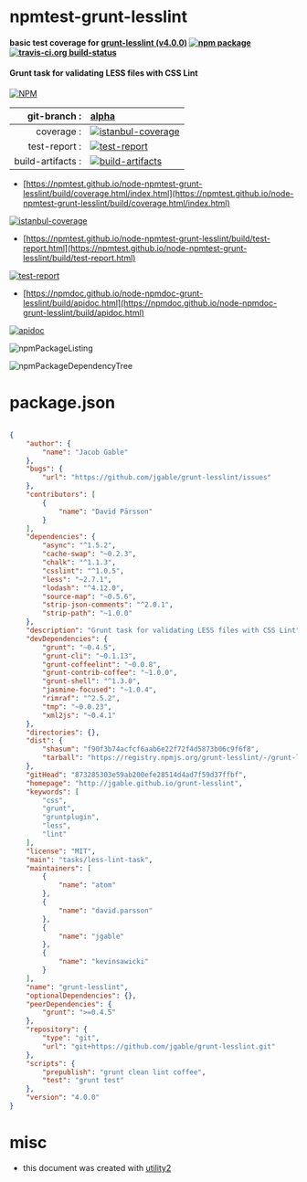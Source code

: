 # npmtest-grunt-lesslint

#### basic test coverage for  [grunt-lesslint (v4.0.0)](http://jgable.github.io/grunt-lesslint)  [![npm package](https://img.shields.io/npm/v/npmtest-grunt-lesslint.svg?style=flat-square)](https://www.npmjs.org/package/npmtest-grunt-lesslint) [![travis-ci.org build-status](https://api.travis-ci.org/npmtest/node-npmtest-grunt-lesslint.svg)](https://travis-ci.org/npmtest/node-npmtest-grunt-lesslint)

#### Grunt task for validating LESS files with CSS Lint

[![NPM](https://nodei.co/npm/grunt-lesslint.png?downloads=true&downloadRank=true&stars=true)](https://www.npmjs.com/package/grunt-lesslint)

| git-branch : | [alpha](https://github.com/npmtest/node-npmtest-grunt-lesslint/tree/alpha)|
|--:|:--|
| coverage : | [![istanbul-coverage](https://npmtest.github.io/node-npmtest-grunt-lesslint/build/coverage.badge.svg)](https://npmtest.github.io/node-npmtest-grunt-lesslint/build/coverage.html/index.html)|
| test-report : | [![test-report](https://npmtest.github.io/node-npmtest-grunt-lesslint/build/test-report.badge.svg)](https://npmtest.github.io/node-npmtest-grunt-lesslint/build/test-report.html)|
| build-artifacts : | [![build-artifacts](https://npmtest.github.io/node-npmtest-grunt-lesslint/glyphicons_144_folder_open.png)](https://github.com/npmtest/node-npmtest-grunt-lesslint/tree/gh-pages/build)|

- [https://npmtest.github.io/node-npmtest-grunt-lesslint/build/coverage.html/index.html](https://npmtest.github.io/node-npmtest-grunt-lesslint/build/coverage.html/index.html)

[![istanbul-coverage](https://npmtest.github.io/node-npmtest-grunt-lesslint/build/screenCapture.buildCi.browser.%252Ftmp%252Fbuild%252Fcoverage.lib.html.png)](https://npmtest.github.io/node-npmtest-grunt-lesslint/build/coverage.html/index.html)

- [https://npmtest.github.io/node-npmtest-grunt-lesslint/build/test-report.html](https://npmtest.github.io/node-npmtest-grunt-lesslint/build/test-report.html)

[![test-report](https://npmtest.github.io/node-npmtest-grunt-lesslint/build/screenCapture.buildCi.browser.%252Ftmp%252Fbuild%252Ftest-report.html.png)](https://npmtest.github.io/node-npmtest-grunt-lesslint/build/test-report.html)

- [https://npmdoc.github.io/node-npmdoc-grunt-lesslint/build/apidoc.html](https://npmdoc.github.io/node-npmdoc-grunt-lesslint/build/apidoc.html)

[![apidoc](https://npmdoc.github.io/node-npmdoc-grunt-lesslint/build/screenCapture.buildCi.browser.%252Ftmp%252Fbuild%252Fapidoc.html.png)](https://npmdoc.github.io/node-npmdoc-grunt-lesslint/build/apidoc.html)

![npmPackageListing](https://npmtest.github.io/node-npmtest-grunt-lesslint/build/screenCapture.npmPackageListing.svg)

![npmPackageDependencyTree](https://npmtest.github.io/node-npmtest-grunt-lesslint/build/screenCapture.npmPackageDependencyTree.svg)



# package.json

```json

{
    "author": {
        "name": "Jacob Gable"
    },
    "bugs": {
        "url": "https://github.com/jgable/grunt-lesslint/issues"
    },
    "contributors": [
        {
            "name": "David Pärsson"
        }
    ],
    "dependencies": {
        "async": "^1.5.2",
        "cache-swap": "~0.2.3",
        "chalk": "^1.1.3",
        "csslint": "^1.0.5",
        "less": "~2.7.1",
        "lodash": "^4.12.0",
        "source-map": "~0.5.6",
        "strip-json-comments": "^2.0.1",
        "strip-path": "~1.0.0"
    },
    "description": "Grunt task for validating LESS files with CSS Lint",
    "devDependencies": {
        "grunt": "~0.4.5",
        "grunt-cli": "~0.1.13",
        "grunt-coffeelint": "~0.0.8",
        "grunt-contrib-coffee": "~1.0.0",
        "grunt-shell": "^1.3.0",
        "jasmine-focused": "~1.0.4",
        "rimraf": "^2.5.2",
        "tmp": "~0.0.23",
        "xml2js": "~0.4.1"
    },
    "directories": {},
    "dist": {
        "shasum": "f90f3b74acfcf6aab6e22f72f4d5873b06c9f6f8",
        "tarball": "https://registry.npmjs.org/grunt-lesslint/-/grunt-lesslint-4.0.0.tgz"
    },
    "gitHead": "873285303e59ab200efe28514d4ad7f59d37ffbf",
    "homepage": "http://jgable.github.io/grunt-lesslint",
    "keywords": [
        "css",
        "grunt",
        "gruntplugin",
        "less",
        "lint"
    ],
    "license": "MIT",
    "main": "tasks/less-lint-task",
    "maintainers": [
        {
            "name": "atom"
        },
        {
            "name": "david.parsson"
        },
        {
            "name": "jgable"
        },
        {
            "name": "kevinsawicki"
        }
    ],
    "name": "grunt-lesslint",
    "optionalDependencies": {},
    "peerDependencies": {
        "grunt": ">=0.4.5"
    },
    "repository": {
        "type": "git",
        "url": "git+https://github.com/jgable/grunt-lesslint.git"
    },
    "scripts": {
        "prepublish": "grunt clean lint coffee",
        "test": "grunt test"
    },
    "version": "4.0.0"
}
```



# misc
- this document was created with [utility2](https://github.com/kaizhu256/node-utility2)

